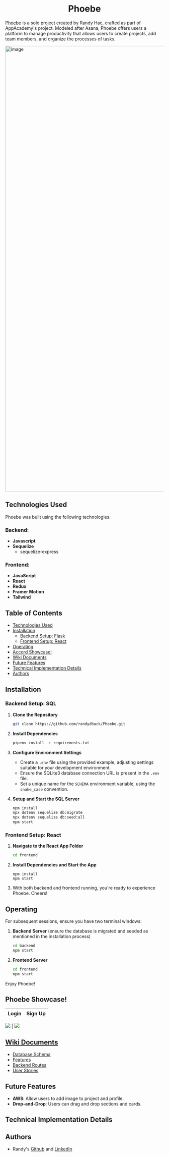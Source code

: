 <h1 align="center">Phoebe <a href="https://accord-ajr.onrender.com/"></a></h1

[Phoebe](https://phoebe.onrender.com/) is a solo project created by Randy Hac, crafted as part of AppAcademy's project. Modeled after Asana, Phoebe offers users a platform to manage productivity that allows users to create projects, add team members, and organize the processes of tasks.

<img width="1413" alt="image" src="https://github.com/randydhack/phoebe/assets/113399691/dd12870e-b515-4dfd-91a5-990485b69bef">


## Technologies Used
Phoebe was built using the following technologies:

### Backend:
- **Javascript**
- **Sequelize**
  - sequelize-express

### Frontend:
- **JavaScript**
- **React**
- **Redux**
- **Framer Motion**
- **Tailwind**

## Table of Contents
- [Technologies Used](#technologies-used)
- [Installation](#installation)
  - [Backend Setup: Flask](#backend-setup-flask)
  - [Frontend Setup: React](#frontend-setup-react)
- [Operating](#operating)
- [Accord Showcase!](#accord-showcase)
- [Wiki Documents](#wiki-documents)
- [Future Features](#future-features)
- [Technical Implementation Details](#technical-implementation-details)
- [Authors](#authors)

## Installation

### Backend Setup: SQL

1. **Clone the Repository**
    ```bash
    git clone https://github.com/randydhack/Phoebe.git
    ```

2. **Install Dependencies**
    ```bash
    pipenv install -r requirements.txt
    ```

3. **Configure Environment Settings**
    - Create a `.env` file using the provided example, adjusting settings suitable for your development environment.
    - Ensure the SQLite3 database connection URL is present in the `.env` file.
    - Set a unique name for the `SCHEMA` environment variable, using the `snake_case` convention.

4. **Setup and Start the SQL Server**
    ```bash
    npm install
    npx dotenv sequelize db:migrate
    npx dotenv sequelize db:seed:all
    npm start
    ```

### Frontend Setup: React

1. **Navigate to the React App Folder**
    ```bash
    cd frontend
    ```

2. **Install Dependencies and Start the App**
    ```
    npm install
    npm start
    ```

3. With both backend and frontend running, you're ready to experience Phoebe. Cheers!

## Operating

For subsequent sessions, ensure you have two terminal windows:

1. **Backend Server** (ensure the database is migrated and seeded as mentioned in the installation process)
    ```bash
    cd backend
    npm start
    ```

2. **Frontend Server**
    ```bash
    cd frontend
    npm start
    ```

Enjoy Phoebe!

## Phoebe Showcase!
Login                      |  Sign Up
:-------------------------:|:-------------------------:
![](<img width="1332" alt="image" src="https://github.com/randydhack/phoebe/assets/113399691/6c6bccf8-5a84-46aa-8bcb-05125a873cae">
)  |  ![](<img width="1270" alt="image" src="https://github.com/randydhack/phoebe/assets/113399691/6056b527-5a56-49d8-a0b2-4e4a7dfa1168">
)


## [Wiki Documents](https://github.com/abramfelix1/Accord/wiki)
- [Database Schema](https://github.com/randydhack/phoebe/wiki/Database-Schema)
- [Features](https://github.com/randydhack/phoebe/wiki/Features)
- [Backend Routes](https://github.com/randydhack/phoebe/wiki/Backend-Routes)
- [User Stories](https://github.com/randydhack/phoebe/wiki/User-Stories)


## Future Features

- **AWS**: Allow users to add image to project and profile.
- **Drop-and-Drop**: Users can drag and drop sections and cards.

## Technical Implementation Details




## Authors
* Randy's [Github](https://github.com/randydhack) and [LinkedIn](https://www.linkedin.com/in/randy-hac-4577a71b0/)

